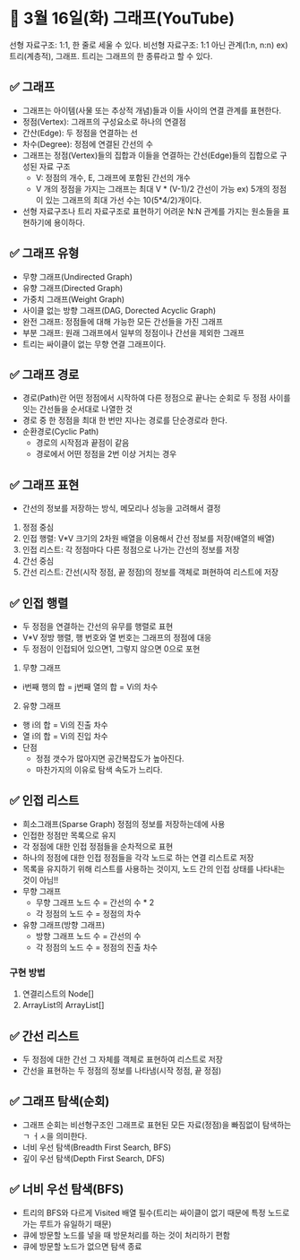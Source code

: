 # 📅 3월 16일(화) 그래프(YouTube)
선형 자료구조: 1:1, 한 줄로 세울 수 있다.
비선형 자료구조: 1:1 아닌 관계(1:n, n:n)
  ex) 트리(계층적), 그래프. 트리는 그래프의 한 종류라고 할 수 있다.
## ✅ 그래프
- 그래프는 아이템(사물 또는 추상적 개념)들과 이들 사이의 연결 관계를 표현한다.
- 정점(Vertex): 그래프의 구성요소로 하나의 연결점
- 간산(Edge): 두 정점을 연결하는 선
- 차수(Degree): 정점에 연결된 간선의 수
- 그래프는 정점(Vertex)들의 집합과 이들을 연결하는 간선(Edge)들의 집합으로 구성된 자료 구조
  - V: 정점의 개수, E, 그래프에 포함된 간선의 개수
  - V 개의 정점을 가지는 그래프는 최대 V * (V-1)/2 간선이 가능
  ex) 5개의 정점이 있는 그래프의 최대 가선 수는 10(5*4/2)개이다.
- 선형 자료구조나 트리 자료구조로 표현하기 어려운 N:N 관계를 가지는 원소들을 표현하기에 용이하다.
## ✅ 그래프 유형
- 무향 그래프(Undirected Graph)
- 유향 그래프(Directed Graph)
- 가중치 그래프(Weight Graph)
- 사이클 없는 방향 그래프(DAG, Dorected Acyclic Graph)
- 완전 그래프: 정점들에 대해 가능한 모든 간선들을 가진 그래프
- 부분 그래프: 원래 그래프에서 일부의 정점이나 간선을 제외한 그래프
- 트리는 싸이클이 없는 무향 연결 그래프이다.
## ✅ 그래프 경로
- 경로(Path)란 어떤 정점에서 시작하여 다른 정점으로 끝나는 순회로 두 정점 사이를 잇는 간선들을 순서대로 나열한 것
- 경로 중 한 정점을 최대 한 번만 지나는 경로를 단순경로라 한다.
- 순환경로(Cyclic Path)
  - 경로의 시작점과 끝점이 같음
  - 경로에서 어떤 정점을 2번 이상 거치는 경우
## ✅ 그래프 표현
- 간선의 정보를 저장하는 방식, 메모리나 성능을 고려해서 결정
1. 정점 중심
  1. 인접 행렬: V*V 크기의 2차원 배열을 이용해서 간선 정보를 저장(배열의 배열)
  2. 인접 리스트: 각 정점마다 다른 정점으로 나가는 간선의 정보를 저장
2. 간선 중심
  1. 간선 리스트: 간선(시작 정점, 끝 정점)의 정보를 객체로 펴현하여 리스트에 저장
## ✅ 인접 행렬
- 두 정점을 연결하는 간선의 유무를 행렬로 표현
- V*V 정방 행렬, 행 번호와 열 번호는 그래프의 정점에 대응
- 두 정점이 인접되어 있으면1, 그렇지 않으면 0으로 포현
1. 무향 그래프
  - i번째 행의 합 = j번째 열의 합 = Vi의 차수
2. 유향 그래프
  - 행 i의 합 = Vi의 진출 차수
  - 열 i의 합 = Vi의 진입 차수
- 단점
  - 정점 갯수가 많아지면 공간복잡도가 높아진다.
  - 마찬가지의 이유로 탐색 속도가 느리다.
## ✅ 인접 리스트
- 희소그래프(Sparse Graph) 정점의 정보를 저장하는데에 사용
- 인접한 정점만 목록으로 유지
- 각 정점에 대한 인접 정점들을 순차적으로 표현
- 하나의 정점에 대한 인접 정점들을 각각 노드로 하는 연결 리스트로 저장
- 목록을 유지하기 위해 리스트를 사용하는 것이지, 노드 간의 인접 상태를 나타내는 것이 아님!!
- 무향 그래프
  - 무향 그래프 노드 수 = 간선의 수 * 2
  - 각 정점의 노드 수 = 정점의 차수
- 유향 그래프(방향 그래프)
  - 방향 그래프 노드 수 = 간선의 수
  - 각 정점의 노드 수 = 정점의 진출 차수
### 구현 방법
1. 연결리스트의 Node[]
2. ArrayList의 ArrayList[]
## ✅ 간선 리스트
- 두 정점에 대한 간선 그 자체를 객체로 표현하여 리스트로 저장
- 간선을 표현하는 두 정점의 정보를 나타냄(시작 정점, 끝 정점)
## ✅ 그래프 탐색(순회)
- 그래프 순회는 비선형구조인 그래프로 표현된 모든 자료(정점)을 빠짐없이 탐색하는ㄱ ㅓㅅ을 의미한다.
- 너비 우선 탐색(Breadth First Search, BFS)
- 깊이 우선 탐색(Depth First Search, DFS)
## ✅ 너비 우선 탐색(BFS)
- 트리의 BFS와 다르게 Visited 배열 필수(트리는 싸이클이 없기 때문에 특정 노드로 가는 루트가 유일하기 때문)
- 큐에 방문할 노드를 넣을 때 방문처리를 하는 것이 처리하기 편함
- 큐에 방문할 노드가 없으면 탐색 종료
